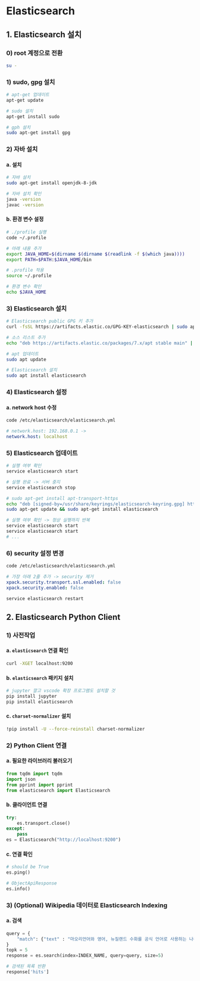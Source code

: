 # Elasticsearch

## 1. Elasticsearch 설치

### 0) root 계정으로 전환

```bash
su -
```

### 1) sudo, gpg 설치

```bash
# apt-get 업데이트
apt-get update

# sudo 설치
apt-get install sudo

# gph 설치
sudo apt-get install gpg
```

### 2) 자바 설치

#### a. 설치

```bash
# 자바 설치
sudo apt-get install openjdk-8-jdk

# 자바 설치 확인
java -version
javac -version
```

#### b. 환경 변수 설정

```bash
# ./profile 실행
code ~/.profile
```

```bash
# 아래 내용 추가
export JAVA_HOME=$(dirname $(dirname $(readlink -f $(which java))))
export PATH=$PATH:$JAVA_HOME/bin
```

```bash
# .profile 적용
source ~/.profile

# 환경 변수 확인
echo $JAVA_HOME
```

### 3) Elasticsearch 설치

```bash
# Elasticsearch public GPG 키 추가
curl -fsSL https://artifacts.elastic.co/GPG-KEY-elasticsearch | sudo apt-key add -

# 소스 리스트 추가
echo "deb https://artifacts.elastic.co/packages/7.x/apt stable main" | sudo tee -a /etc/apt/sources.list.d/elastic-7.x.list

# apt 업데이트
sudo apt update

# Elasticsearch 설치
sudo apt install elasticsearch
```

### 4) Elasticsearch 설정

#### a. network host 수정

```bash
code /etc/elasticsearch/elasticsearch.yml
```

```yaml
# network.host: 192.168.0.1 ->
network.host: localhost
```

### 5) Elasticsearch 업데이트

```bash
# 실행 여부 확인
service elasticsearch start

# 실행 완료 -> 서버 중지
service elasticsearch stop

# sudo apt-get install apt-transport-https
echo "deb [signed-by=/usr/share/keyrings/elasticsearch-keyring.gpg] https://artifacts.elastic.co/packages/8.x/apt stable main" | sudo tee /etc/apt/sources.list.d/elastic-8.x.list
sudo apt-get update && sudo apt-get install elasticsearch

# 실행 여부 확인 -> 정상 실행까지 반복
service elasticsearch start
service elasticsearch start
# ...
```

### 6) security 설정 변경

```bash
code /etc/elasticsearch/elasticsearch.yml
```

```yaml
# 가장 아래 2줄 추가 -> security 제거
xpack.security.transport.ssl.enabled: false
xpack.security.enabled: false
```

```bash
service elasticsearch restart
```


## 2. Elasticsearch Python Client

### 1) 사전작업

#### a. `elasticsearch` 연결 확인

```bash
curl -XGET localhost:9200
```

#### b. `elasticsearch` 패키지 설치

```bash
# jupyter 깔고 vscode 확장 프로그램도 설치할 것
pip install jupyter
pip install elasticsearch
```

#### c. `charset-normalizer` 설치

```bash
!pip install -U --force-reinstall charset-normalizer
```

### 2) Python Client 연결

#### a. 필요한 라이브러리 불러오기

```python
from tqdm import tqdm
import json
from pprint import pprint
from elasticsearch import Elasticsearch
```

#### b. 클라이언트 연결

```python
try:
    es.transport.close()
except:
    pass
es = Elasticsearch("http://localhost:9200")
```

#### c. 연결 확인

```python
# should be True
es.ping()
```

```python
# ObjectApiResponse
es.info()
```

### 3) (Optional) Wikipedia 데이터로 Elasticsearch Indexing

#### a. 검색

```python
query = {
    "match": {"text" : "마오리언어와 영어, 뉴질랜드 수화를 공식 언어로 사용하는 나라는?"}
}
topk = 5
response = es.search(index=INDEX_NAME, query=query, size=5)
```

```python
# 검색된 목록 반환
response['hits']
```
